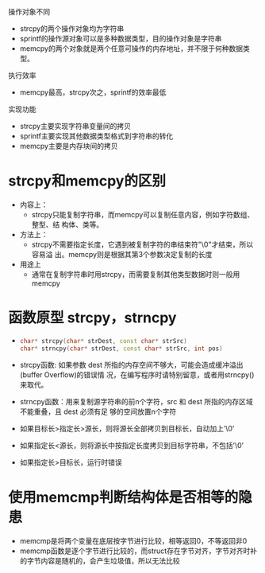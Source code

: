 操作对象不同

- strcpy的两个操作对象均为字符串
- sprintf的操作源对象可以是多种数据类型，目的操作对象是字符串
- memcpy的两个对象就是两个任意可操作的内存地址，并不限于何种数据类型。



执行效率

- memcpy最高，strcpy次之，sprintf的效率最低



实现功能

- strcpy主要实现字符串变量间的拷贝
- sprintf主要实现其他数据类型格式到字符串的转化
- memcpy主要是内存块间的拷贝





# strcpy和memcpy的区别

- 内容上：
  - strcpy只能复制字符串，而memcpy可以复制任意内容，例如字符数组、整型、结 构体、类等。
- 方法上：
  - strcpy不需要指定长度，它遇到被复制字符的串结束符"\0"才结束，所以容易溢 出。memcpy则是根据其第3个参数决定复制的长度
- 用途上
  - 通常在复制字符串时用strcpy，而需要复制其他类型数据时则一般用memcpy





# 函数原型 strcpy，strncpy

- ```cpp
  char* strcpy(char* strDest, const char* strSrc)
  char* strncpy(char* strDest, const char* strSrc, int pos)
  ```

- strcpy函数: 如果参数 dest 所指的内存空间不够大，可能会造成缓冲溢出(buffer Overflow)的错误情 况，在编写程序时请特别留意，或者用strncpy()来取代。 

- strncpy函数：用来复制源字符串的前n个字符，src 和 dest 所指的内存区域不能重叠，且 dest 必须有足 够的空间放置n个字符

- 如果目标长>指定长>源长，则将源长全部拷贝到目标长，自动加上’\0’  

- 如果指定长<源长，则将源长中按指定长度拷贝到目标字符串，不包括’\0’  

- 如果指定长>目标长，运行时错误





# 使用memcmp判断结构体是否相等的隐患

- memcmp是将两个变量在底层按字节进行比较，相等返回0，不等返回非0
- memcmp函数是逐个字节进行比较的，而struct存在字节对齐，字节对齐时补的字节内容是随机的，会产生垃圾值，所以无法比较